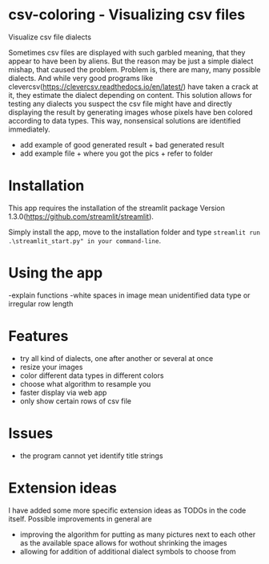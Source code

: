 # csv-coloring - Visualizing csv files
Visualize csv file dialects

Sometimes csv files are displayed with such garbled meaning, that they appear to have been by aliens. But the reason may be just a simple dialect mishap, that caused the problem. Problem is, there are many, many possible dialects. And while very good programs like clevercsv(https://clevercsv.readthedocs.io/en/latest/) have taken a crack at it, they estimate the dialect depending on content. This solution allows for testing any dialects you suspect the csv file might have and directly displaying the result by generating images whose pixels have ben colored according to data types. This way, nonsensical solutions are identified immediately.

- add example of good generated result + bad generated result
- add example file + where you got the pics + refer to folder

# Installation
This app requires the installation of the streamlit package Version 1.3.0(https://github.com/streamlit/streamlit).

Simply install the app, move to the installation folder and type  `streamlit run .\streamlit_start.py" in your command-line`.

# Using the app
-explain functions
-white spaces in image mean unidentified data type or irregular row length

# Features

- try all kind of dialects, one after another or several at once
- resize your images
- color different data types in different colors
- choose what algorithm to resample you
- faster display via web app
- only show certain rows of csv file

# Issues

- the program cannot yet identify title strings

# Extension ideas
I have added some more specific extension ideas as TODOs in the code itself. Possible improvements in general are

- improving the algorithm for putting as many pictures next to each other as the available space allows for wothout shrinking the images
- allowing for addition of additional dialect symbols to choose from 

